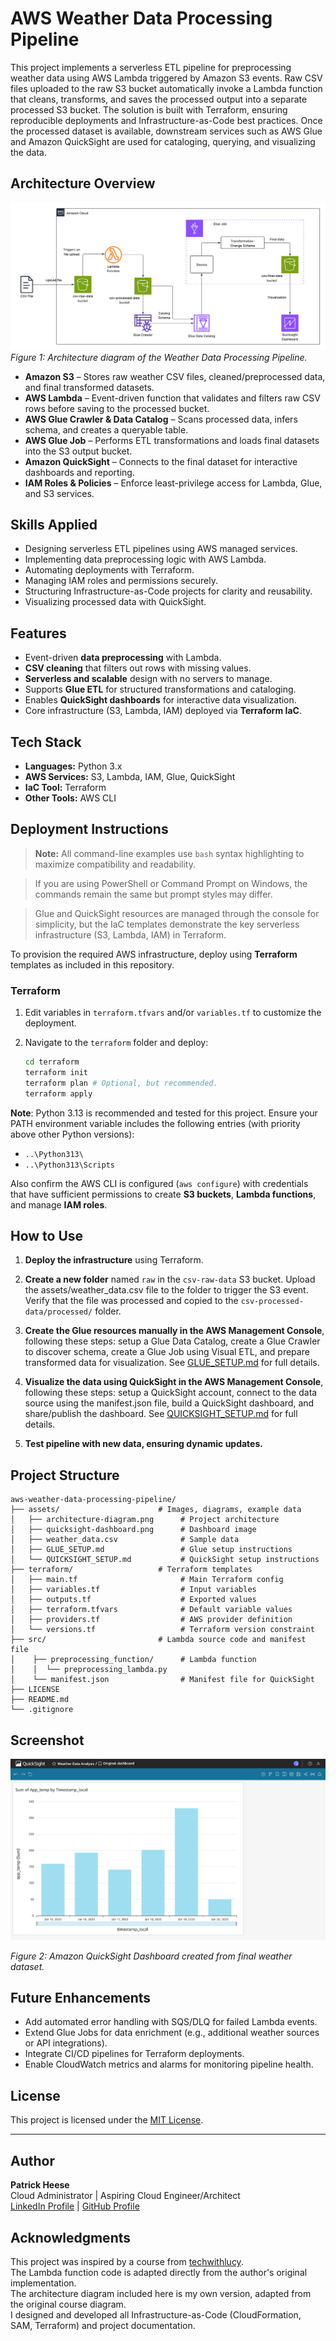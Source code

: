 # AWS Weather Data Processing Pipeline
This project implements a serverless ETL pipeline for preprocessing weather data using AWS Lambda triggered by Amazon S3 events. Raw CSV files uploaded to the raw S3 bucket automatically invoke a Lambda function that cleans, transforms, and saves the processed output into a separate processed S3 bucket. The solution is built with Terraform, ensuring reproducible deployments and Infrastructure-as-Code best practices. Once the processed dataset is available, downstream services such as AWS Glue and Amazon QuickSight are used for cataloging, querying, and visualizing the data.

## Architecture Overview
![Architecture Diagram](assets/architecture-diagram.png)  
*Figure 1: Architecture diagram of the Weather Data Processing Pipeline.*

- **Amazon S3** – Stores raw weather CSV files, cleaned/preprocessed data, and final transformed datasets.  
- **AWS Lambda** – Event-driven function that validates and filters raw CSV rows before saving to the processed bucket.  
- **AWS Glue Crawler & Data Catalog** – Scans processed data, infers schema, and creates a queryable table.  
- **AWS Glue Job** – Performs ETL transformations and loads final datasets into the S3 output bucket.  
- **Amazon QuickSight** – Connects to the final dataset for interactive dashboards and reporting.  
- **IAM Roles & Policies** – Enforce least-privilege access for Lambda, Glue, and S3 services.  

## Skills Applied
- Designing serverless ETL pipelines using AWS managed services.  
- Implementing data preprocessing logic with AWS Lambda.  
- Automating deployments with Terraform.  
- Managing IAM roles and permissions securely.  
- Structuring Infrastructure-as-Code projects for clarity and reusability.  
- Visualizing processed data with QuickSight.  

## Features
- Event-driven **data preprocessing** with Lambda.  
- **CSV cleaning** that filters out rows with missing values.  
- **Serverless and scalable** design with no servers to manage.  
- Supports **Glue ETL** for structured transformations and cataloging.  
- Enables **QuickSight dashboards** for interactive data visualization.  
- Core infrastructure (S3, Lambda, IAM) deployed via **Terraform IaC**.  

## Tech Stack
- **Languages:** Python 3.x  
- **AWS Services:** S3, Lambda, IAM, Glue, QuickSight
- **IaC Tool:** Terraform  
- **Other Tools:** AWS CLI  

## Deployment Instructions
> **Note:** All command-line examples use `bash` syntax highlighting to maximize compatibility and readability. 

> If you are using PowerShell or Command Prompt on Windows, the commands remain the same but prompt styles may differ.

> Glue and QuickSight resources are managed through the console for simplicity, but the IaC templates demonstrate the key serverless infrastructure (S3, Lambda, IAM) in Terraform.
 
To provision the required AWS infrastructure, deploy using **Terraform** templates as included in this repository.

### **Terraform**
1. Edit variables in `terraform.tfvars` and/or `variables.tf` to customize the deployment.
   
2. Navigate to the `terraform` folder and deploy:
   ```bash
   cd terraform
   terraform init
   terraform plan # Optional, but recommended.
   terraform apply
   ```

**Note**: Python 3.13 is recommended and tested for this project. Ensure your PATH environment variable includes the following entries (with priority above other Python versions):
- `..\Python313\`
- `..\Python313\Scripts`  

Also confirm the AWS CLI is configured (`aws configure`) with credentials that have sufficient permissions to create **S3 buckets**, **Lambda functions**, and manage **IAM roles**.

## How to Use
1. **Deploy the infrastructure** using Terraform.

2. **Create a new folder** named `raw` in the `csv-raw-data` S3 bucket. Upload the assets/weather_data.csv file to the folder to trigger the S3 event. Verify that the file was processed and copied to the `csv-processed-data/processed/` folder.

3. **Create the Glue resources manually in the AWS Management Console**, following these steps: setup a Glue Data Catalog, create a Glue Crawler to discover schema, create a Glue Job using Visual ETL, and prepare transformed data for visualization. See [GLUE_SETUP.md](assets/GLUE_SETUP.md) for full details.

4. **Visualize the data using QuickSight in the AWS Management Console**, following these steps: setup a QuickSight account, connect to the data source using the manifest.json file, build a QuickSight dashboard, and share/publish the dashboard. See [QUICKSIGHT_SETUP.md](assets/QUICKSIGHT_SETUP.md) for full details.

5. **Test pipeline with new data, ensuring dynamic updates.**

## Project Structure
```plaintext
aws-weather-data-processing-pipeline/
├── assets/                      # Images, diagrams, example data
│   ├── architecture-diagram.png      # Project architecture
│   ├── quicksight-dashboard.png	  # Dashboard image
│   ├── weather_data.csv			  # Sample data
│   ├── GLUE_SETUP.md	  			  # Glue setup instructions
│   └── QUICKSIGHT_SETUP.md	  		  # QuickSight setup instructions
├── terraform/                   # Terraform templates
│   ├── main.tf                       # Main Terraform config
│   ├── variables.tf                  # Input variables
│   ├── outputs.tf					  # Exported values
│   ├── terraform.tfvars              # Default variable values
│   ├── providers.tf			      # AWS provider definition
│   └── versions.tf					  # Terraform version constraint
├── src/                         # Lambda source code and manifest file
│    ├── preprocessing_function/	  # Lambda function
│    │  └── preprocessing_lambda.py       
│    └── manifest.json				  # Manifest file for QuickSight
├── LICENSE
├── README.md
└── .gitignore
```

## Screenshot
![QuickSight Dashboard](assets/quicksight-dashboard.png)

*Figure 2: Amazon QuickSight Dashboard created from final weather dataset.*  

## Future Enhancements
- Add automated error handling with SQS/DLQ for failed Lambda events.
- Extend Glue Jobs for data enrichment (e.g., additional weather sources or API integrations).
- Integrate CI/CD pipelines for Terraform deployments.
- Enable CloudWatch metrics and alarms for monitoring pipeline health.

## License
This project is licensed under the [MIT License](LICENSE).

---

## Author
**Patrick Heese**  
Cloud Administrator | Aspiring Cloud Engineer/Architect  
[LinkedIn Profile](https://www.linkedin.com/in/patrick-heese/) | [GitHub Profile](https://github.com/patrick-heese)

## Acknowledgments
This project was inspired by a course from [techwithlucy](https://github.com/techwithlucy).  
The Lambda function code is adapted directly from the author's original implementation.  
The architecture diagram included here is my own version, adapted from the original course diagram.  
I designed and developed all Infrastructure-as-Code (CloudFormation, SAM, Terraform) and project documentation.  
